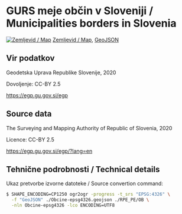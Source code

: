 # GURS meje občin v Sloveniji / Municipalities borders in Slovenia

[![Zemljevid / Map](preview.jpg)](https://umap.openstreetmap.fr/sl/map/obcine-v-sloveniji_440646)
[Zemljevid / Map](https://umap.openstreetmap.fr/sl/map/obcine-v-sloveniji_440646), [GeoJSON](Obcine-epsg4326.geojson)

## Vir podatkov

Geodetska Uprava Republike Slovenije, 2020

Dovoljenje: CC-BY 2.5

https://egp.gu.gov.si/egp

## Source data

The Surveying and Mapping Authority of Republic of Slovenia, 2020

Licence: CC-BY 2.5

https://egp.gu.gov.si/egp/?lang=en

## Tehnične podrobnosti / Technical details

Ukaz pretvorbe izvorne datoteke / Source convertion command:

```bash
$ SHAPE_ENCODING=CP1250 ogr2ogr -progress -t_srs "EPSG:4326" \
  -f "GeoJSON" ./Obcine-epsg4326.geojson ./RPE_PE/OB \
  -nln Obcine-epsg4326 -lco ENCODING=UTF8
```
